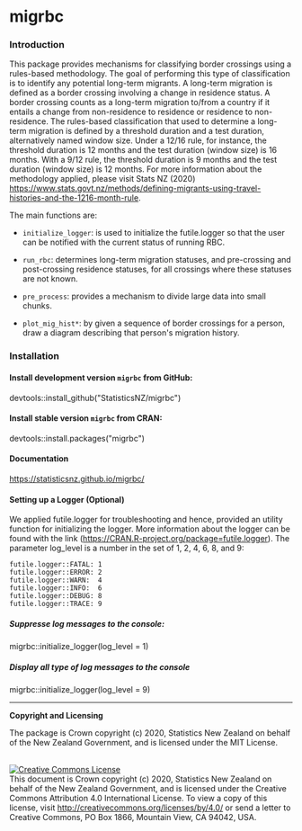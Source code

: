 
# migrbc

### Introduction

This package provides mechanisms for classifying border crossings using a rules-based methodology. The goal of performing this type of classification is to identify any potential long-term migrants. A long-term migration is defined as a border crossing involving a change in residence status. A border crossing counts as a long-term migration to/from a country if it entails a change from non-residence to residence or residence to non-residence. The rules-based classification that used to determine a long-term migration is defined by a threshold duration and a test duration, alternatively named window size. Under a 12/16 rule, for instance, the threshold duration is 12 months and the test duration (window size) is 16 months. With a 9/12 rule, the threshold duration is 9 months and the test duration (window size)  is 12 months. For more information about the methodology applied, please visit Stats NZ (2020) <https://www.stats.govt.nz/methods/defining-migrants-using-travel-histories-and-the-1216-month-rule>.

The main functions are:
* `initialize_logger`:  is used to initialize the futile.logger so that the user can be notified with the current status of running RBC.

* `run_rbc`: determines long-term migration statuses, and pre-crossing and post-crossing residence statuses, for all crossings where these statuses are not known.

* `pre_process`: provides a mechanism to divide large data into small chunks.

* `plot_mig_hist*`: by given a sequence of border crossings for a person, draw a diagram describing that person's migration history.

### Installation
#### Install development version `migrbc` from GitHub:
devtools::install_github("StatisticsNZ/migrbc")

#### Install stable version `migrbc` from CRAN: 
devtools::install.packages("migrbc")

#### Documentation
https://statisticsnz.github.io/migrbc/

#### Setting up a Logger (Optional)
We applied futile.logger for troubleshooting and hence, provided an utility function for initializing the logger. More information about the logger can be found with the link (https://CRAN.R-project.org/package=futile.logger). The parameter log_level is a number in the set of 1, 2, 4, 6, 8, and 9:
```
futile.logger::FATAL: 1
futile.logger::ERROR: 2
futile.logger::WARN:  4
futile.logger::INFO:  6
futile.logger::DEBUG: 8
futile.logger::TRACE: 9
```
##### Suppresse log messages to the console: 
migrbc::initialize_logger(log_level = 1)
 
##### Display all type of log messages to the console
migrbc::initialize_logger(log_level = 9)

---

__Copyright and Licensing__

The package is Crown copyright (c) 2020, Statistics New Zealand on behalf of the New Zealand Government, and is licensed under the MIT License.

<br /><a rel="license" href="http://creativecommons.org/licenses/by/4.0/"><img alt="Creative Commons License" style="border-width:0" src="https://i.creativecommons.org/l/by/4.0/88x31.png" /></a><br />This document is Crown copyright (c) 2020, Statistics New Zealand on behalf of the New Zealand Government, and is licensed under the Creative Commons Attribution 4.0 International License. To view a copy of this license, visit http://creativecommons.org/licenses/by/4.0/ or send a letter to Creative Commons, PO Box 1866, Mountain View, CA 94042, USA.
